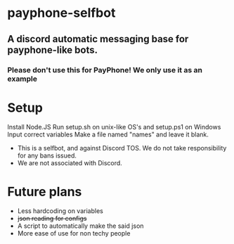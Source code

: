 # payphone-selfbot
## A discord automatic messaging base for payphone-like bots.
### Please don't use this for PayPhone! We only use it as an example

# Setup
Install Node.JS
Run setup.sh on unix-like OS's and setup.ps1 on Windows
Input correct variables
Make a file named "names" and leave it blank.


- This is a selfbot, and against Discord TOS. We do not take responsibility for any bans issued.
- We are not associated with Discord.

# Future plans
- Less hardcoding on variables
- ~~json reading for configs~~
- A script to automatically make the said json
- More ease of use for non techy people
